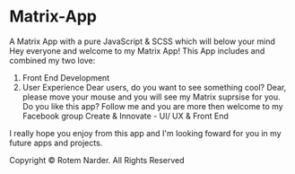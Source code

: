 # Matrix-App
A Matrix App with a pure JavaScript &amp; SCSS which will below your mind
Hey everyone and welcome to my Matrix App! This App includes and combined my two love:
1) Front End Development
2) User Experience
Dear users, do you want to see something cool? Dear, please move your mouse and you will see my Matrix suprsise for you.
Do you like this app? Follow me and you are more then welcome to my Facebook group Create & Innovate - UI/ UX & Front End

I really hope you enjoy from this app and I'm looking foward for you in my future apps and projects.

Copyright © Rotem Narder. All Rights Reserved
